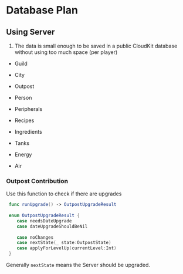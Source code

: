 #  Database Plan

## Using Server

1. The data is small enough to be saved in a public CloudKit database without using too much space (per player)

- Guild
- City
- Outpost

- Person
- Peripherals
- Recipes
- Ingredients
- Tanks
- Energy
- Air

### Outpost Contribution
Use this function to check if there are upgrades

```Swift
 func runUpgrade() -> OutpostUpgradeResult
 
 enum OutpostUpgradeResult {
    case needsDateUpgrade
    case dateUpgradeShouldBeNil
 
    case noChanges
    case nextState(_ state:OutpostState)
    case applyForLevelUp(currentLevel:Int)
 }
 ```
 
 Generally `nextState` means the Server should be upgraded.
 
 
